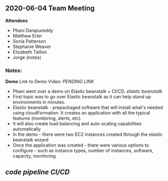 ## 2020-06-04 Team Meeting

**Attendees**
- Phani Darapureddy
- Matthew Erler
- Sonia Patterson
- Stephanie Weaver
- Elizabeth Taillon
- Jorge (notes)


### Notes:
**Demo**
Link to Demo Video: *PENDING LINK*
- Phani went over a demo on Elastic beanstalk + CI/CD.
*elastic beanstalk*
- First topic was to go over Elastic beanstalk as it can help stand up environments in minutes.
- Elastic beanstalk - prepackaged software that will install what's needed using cloudFormation. It creates an application with all the typical features (monitoring, alerts, etc).
- It will also create load balancing and auto-scaling capabilities automatically
- In the demo - there were two EC2 instances created through the elastic beanstalk wizard
- Once the application was created - there were various options to configure - such as instance types, number of instances, software, capacity, monitoring

*code pipeline CI/CD*
- 


